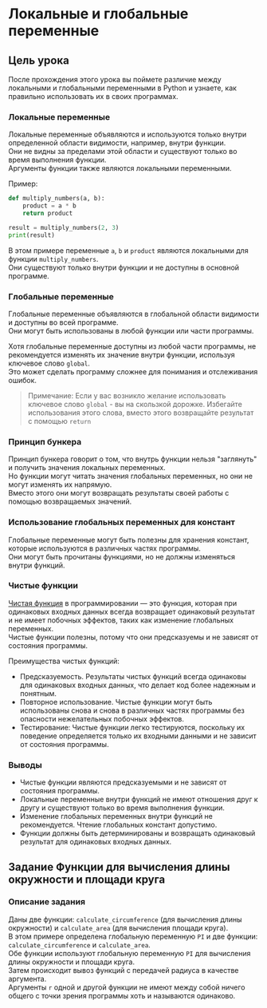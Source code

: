 # Локальные и глобальные переменные 

## Цель урока
После прохождения этого урока вы поймете различие между локальными и глобальными переменными в Python и узнаете, как правильно использовать их в своих программах.

### Локальные переменные
Локальные переменные объявляются и используются только внутри определенной области видимости, например, внутри функции.  
Они не видны за пределами этой области и существуют только во время выполнения функции.  
Аргументы функции также являются локальными переменными. 

Пример:
```python
def multiply_numbers(a, b):
    product = a * b
    return product

result = multiply_numbers(2, 3)
print(result)
```
В этом примере переменные `a`, `b` и `product` являются локальными для функции `multiply_numbers`.  
Они существуют только внутри функции и не доступны в основной программе. 

### Глобальные переменные
Глобальные переменные объявляются в глобальной области видимости и доступны во всей программе.  
Они могут быть использованы в любой функции или части программы. 

Хотя глобальные переменные доступны из любой части программы, не рекомендуется изменять их значение внутри функции, используя ключевое слово `global`.  
Это может сделать программу сложнее для понимания и отслеживания ошибок.

> Примечание: Если у вас возникло желание использовать ключевое слово `global` - вы на скользкой дорожке. 
> Избегайте использования этого слова, вместо этого возвращайте результат с помощью `return`

### Принцип бункера
Принцип бункера говорит о том, что внутрь функции нельзя "заглянуть" и получить значения локальных переменных.  
Но функции могут читать значения глобальных переменных, но они не могут изменять их напрямую.  
Вместо этого они могут возвращать результаты своей работы с помощью возвращаемых значений.

### Использование глобальных переменных для констант
Глобальные переменные могут быть полезны для хранения констант, которые используются в различных частях программы.  
Они могут быть прочитаны функциями, но не должны изменяться внутри функций. 

### Чистые функции
[Чистая функция](https://ru.wikipedia.org/wiki/%D0%A7%D0%B8%D1%81%D1%82%D0%BE%D1%82%D0%B0_%D1%84%D1%83%D0%BD%D0%BA%D1%86%D0%B8%D0%B8) в программировании — это функция, которая при одинаковых входных данных всегда возвращает одинаковый результат и не имеет побочных эффектов, таких как изменение глобальных переменных.  
Чистые функции полезны, потому что они предсказуемы и не зависят от состояния программы.

Преимущества чистых функций:
- Предсказуемость. Результаты чистых функций всегда одинаковы для одинаковых входных данных, что делает код более надежным и понятным.
- Повторное использование. Чистые функции могут быть использованы снова и снова в различных частях программы без опасности нежелательных побочных эффектов.
- Тестирование: Чистые функции легко тестируются, поскольку их поведение определяется только их входными данными и не зависит от состояния программы.

### Выводы
- Чистые функции являются предсказуемыми и не зависят от состояния программы.
- Локальные переменные внутри функций не имеют отношения друг к другу и существуют только во время выполнения функции.
- Изменение глобальных переменных внутри функций не рекомендуется. Чтение глобальных констант допустимо.
- Функции должны быть детерминированы и возвращать одинаковый результат для одинаковых входных данных.

## Задание Функции для вычисления длины окружности и площади круга
### Описание задания
Даны две функции: `calculate_circumference` (для вычисления длины окружности) и `calculate_area` (для вычисления площади круга).  
В этом примере определена глобальную переменную `PI` и две функции: `calculate_circumference` и `calculate_area`.  
Обе функции используют глобальную переменную `PI` для вычисления длины окружности и площади круга.  
Затем происходит вывоз функций с передачей радиуса в качестве аргумента.  
Аргументы `r` одной и другой функции не имеют между собой ничего общего с точки зрения программы хоть и называются одинаково.  

